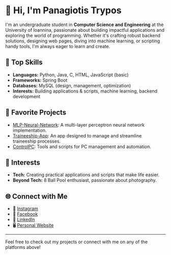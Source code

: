 # 👋 Hi, I'm Panagiotis Trypos

I'm an undergraduate student in **Computer Science and Engineering** at the University of Ioannina, passionate about building impactful applications and exploring the world of programming. Whether it's crafting robust backend solutions, designing web pages, diving into machine learning, or scripting handy tools, I'm always eager to learn and create.

## 🚀 Top Skills

- **Languages:** Python, Java, C, HTML, JavaScript (basic)
- **Frameworks:** Spring Boot
- **Databases:** MySQL (design, management, optimization)
- **Interests:** Building applications & scripts, machine learning, backend development

## 🌟 Favorite Projects

- [MLP-Neural-Network](https://github.com/ThePhantom2307/mlp-neural-network): A multi-layer perceptron neural network implementation.
- [Traineeship-App](https://github.com/ThePhantom2307/traineeship-app): An app designed to manage and streamline traineeship processes.
- [ControlPC](https://github.com/ThePhantom2307/ControlPC): Tools and scripts for PC management and automation.

## 🎯 Interests

- **Tech:** Creating practical applications and scripts that make life easier.
- **Beyond Tech:** 8 Ball Pool enthusiast, passionate about photography.

## 🌐 Connect with Me

- 📸 [Instagram](https://www.instagram.com/panagiotistrypos/)
- 👤 [Facebook](https://www.facebook.com/PanagiotisTrypos23)
- 💼 [LinkedIn](https://www.linkedin.com/in/panagiotis-trypos-983abb242)
- 🖥️ [Personal Website](https://cs.uoi.gr/~cs205131)

---

Feel free to check out my projects or connect with me on any of the platforms above!

